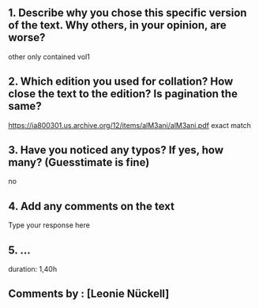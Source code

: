 ## 1. Describe why you chose this specific version of the text. Why others, in your opinion, are worse?

other only contained vol1

## 2. Which edition you used for collation? How close the text to the edition? Is pagination the same?

https://ia800301.us.archive.org/12/items/alM3ani/alM3ani.pdf
exact match

## 3. Have you noticed any typos? If yes, how many? (Guesstimate is fine)

no

## 4. Add any comments on the text

Type your response here

## 5. ...
duration: 1,40h

## Comments by : [Leonie Nückell]

